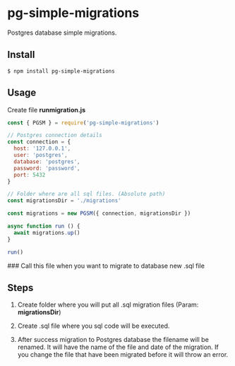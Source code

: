 # pg-simple-migrations

Postgres database simple migrations. 

## Install

```
$ npm install pg-simple-migrations
```

## Usage
Create file **runmigration.js**

```js
const { PGSM } = require('pg-simple-migrations')

// Postgres connection details
const connection = {
  host: '127.0.0.1',
  user: 'postgres',
  database: 'postgres',
  password: 'password',
  port: 5432
}

// Folder where are all sql files. (Absolute path)
const migrationsDir = './migrations'

const migrations = new PGSM({ connection, migrationsDir })

async function run () {
  await migrations.up()
}

run()
```

### Call this file when you want to migrate to database new .sql file

## Steps
1. Create folder where you will put all .sql migration files (Param: **migrationsDir**)

2. Create .sql file where you sql code will be executed.

3. After success migration to Postgres database the filename will be renamed. It will have the name of the file and date of the migration. If you change the file that have been migrated before it will throw an error.
